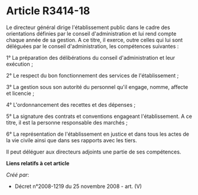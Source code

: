 # Article R3414-18

Le directeur général dirige l'établissement public dans le cadre des orientations définies par le conseil d'administration et
lui rend compte chaque année de sa gestion. A ce titre, il exerce, outre celles qui lui sont déléguées par le conseil
d'administration, les compétences suivantes :

1° La préparation des délibérations du conseil d'administration et leur exécution ;

2° Le respect du bon fonctionnement des services de l'établissement ;

3° La gestion sous son autorité du personnel qu'il engage, nomme, affecte et licencie ;

4° L'ordonnancement des recettes et des dépenses ;

5° La signature des contrats et conventions engageant l'établissement. A ce titre, il est la personne responsable des
marchés ;

6° La représentation de l'établissement en justice et dans tous les actes de la vie civile ainsi que dans ses rapports avec
les tiers.

Il peut déléguer aux directeurs adjoints une partie de ses compétences.

**Liens relatifs à cet article**

_Créé par_:

  - Décret n°2008-1219 du 25 novembre 2008 - art. (V)
